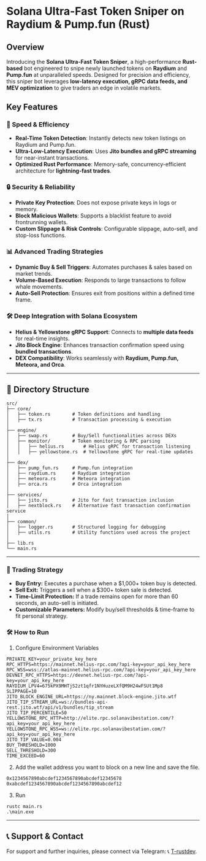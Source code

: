 # Solana Ultra-Fast Token Sniper on Raydium & Pump.fun (Rust) 

## Overview

Introducing the **Solana Ultra-Fast Token Sniper**, a high-performance **Rust-based** bot engineered to snipe newly launched tokens on **Raydium** and **Pump.fun** at unparalleled speeds. Designed for precision and efficiency, this sniper bot leverages **low-latency execution, gRPC data feeds, and MEV optimization** to give traders an edge in volatile markets.

## Key Features

### 🚀 Speed & Efficiency
- **Real-Time Token Detection**: Instantly detects new token listings on Raydium and Pump.fun.
- **Ultra-Low-Latency Execution**: Uses **Jito bundles and gRPC streaming** for near-instant transactions.
- **Optimized Rust Performance**: Memory-safe, concurrency-efficient architecture for **lightning-fast trades**.

### 🔒 Security & Reliability
- **Private Key Protection**: Does not expose private keys in logs or memory.
- **Block Malicious Wallets**: Supports a blacklist feature to avoid frontrunning wallets.
- **Custom Slippage & Risk Controls**: Configurable slippage, auto-sell, and stop-loss functions.

### 📊 Advanced Trading Strategies
- **Dynamic Buy & Sell Triggers**: Automates purchases & sales based on market trends.
- **Volume-Based Execution**: Responds to large transactions to follow whale movements.
- **Auto-Sell Protection**: Ensures exit from positions within a defined time frame.

### 🛠️ Deep Integration with Solana Ecosystem
- **Helius & Yellowstone gRPC Support**: Connects to **multiple data feeds** for real-time insights.
- **Jito Block Engine**: Enhances transaction confirmation speed using **bundled transactions**.
- **DEX Compatibility**: Works seamlessly with **Raydium, Pump.fun, Meteora, and Orca**.

---

## 📁 Directory Structure

```plaintext
src/
├── core/
│   ├── token.rs        # Token definitions and handling
│   ├── tx.rs           # Transaction processing & execution
│
├── engine/
│   ├── swap.rs         # Buy/Sell functionalities across DEXs
│   ├── monitor/        # Token monitoring & RPC parsing
│   │   ├── helius.rs       # Helius gRPC for transaction listening
│   │   ├── yellowstone.rs  # Yellowstone gRPC for real-time updates
│
├── dex/
│   ├── pump_fun.rs     # Pump.fun integration
│   ├── raydium.rs      # Raydium integration
│   ├── meteora.rs      # Meteora integration
│   ├── orca.rs         # Orca integration
│
├── services/
│   ├── jito.rs         # Jito for fast transaction inclusion
│   ├── nextblock.rs    # Alternative fast transaction confirmation service
│
├── common/
│   ├── logger.rs       # Structured logging for debugging
│   ├── utils.rs        # Utility functions used across the project
│
├── lib.rs
└── main.rs

```
---

### 🎯 Trading Strategy

- **Buy Entry:** Executes a purchase when a $1,000+ token buy is detected.
- **Sell Exit:** Triggers a sell when a $300+ token sale is detected.
- **Time-Limit Protection:** If a trade remains open for more than 60 seconds, an auto-sell is initiated.
- **Customizable Parameters:** Modify buy/sell thresholds & time-frame to fit personal strategy.

### 🛠️ How to Run
1. Configure Environment Variables
```plaintext
PRIVATE_KEY=your_private_key_here
RPC_HTTPS=https://mainnet.helius-rpc.com/?api-key=your_api_key_here
RPC_WSS=wss://atlas-mainnet.helius-rpc.com/?api-key=your_api_key_here
DEVNET_RPC_HTTPS=https://devnet.helius-rpc.com/?api-key=your_api_key_here
RAYDIUM_LPV4=675kPX9MHTjS2zt1qfr1NYHuzeLXfQM9H24wFSUt1Mp8
SLIPPAGE=10
JITO_BLOCK_ENGINE_URL=https://ny.mainnet.block-engine.jito.wtf
JITO_TIP_STREAM_URL=ws://bundles-api-rest.jito.wtf/api/v1/bundles/tip_stream
JITO_TIP_PERCENTILE=50
YELLOWSTONE_RPC_HTTP=http://elite.rpc.solanavibestation.com/?api_key=your_api_key_here
YELLOWSTONE_RPC_WSS=ws://elite.rpc.solanavibestation.com/?api_key=your_api_key_here
JITO_TIP_VALUE=0.004
BUY_THRESHOLD=1000
SELL_THRESHOLD=300
TIME_EXCEED=60
```
2. Add the wallet address you want to block on a new line and save the file.
```
0x1234567890abcdef1234567890abcdef12345678
0xabcdef1234567890abcdef1234567890abcdef12
```
3. Run
 ```
rustc main.rs
.\main.exe
```
---
## 📞 Support & Contact

For support and further inquiries, please connect via Telegram: 📞 [T-rustdev](https://t.me/T_rustdev).

